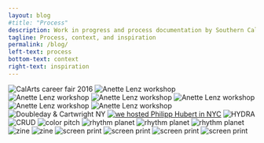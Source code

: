 ```yaml
---
layout: blog
#title: "Process"
description: Work in progress and process documentation by Southern California based graphic and multimedia designer Stedman Halliday
tagline: Process, context, and inspiration
permalink: /blog/
left-text: process
bottom-text: context
right-text: inspiration
---
```

<!-- <img class="grid-item col{{}}" src="{{ site.data.global_assets.placeholder }}" data-original="{{}}" alt="{{}}"> -->
<img class="grid-item" src="{{ site.data.global_assets.placeholder }}" data-original="images/jobfair.jpg" alt="CalArts career fair 2016">
<img class="grid-item" src="{{ site.data.global_assets.placeholder }}" data-original="images/2016-04-04-lenz_01.png" alt="Anette Lenz workshop">
<img class="grid-item" src="{{ site.data.global_assets.placeholder }}" data-original="images/2016-04-04-lenz_02.png" alt="Anette Lenz workshop">
<img class="grid-item" src="{{ site.data.global_assets.placeholder }}" data-original="images/2016-04-04-lenz_03.gif" alt="Anette Lenz workshop">
<img class="grid-item col2" src="{{ site.data.global_assets.placeholder }}" data-original="images/2016-04-04-lenz_04.png" alt="Anette Lenz workshop">
<img class="grid-item" src="{{ site.data.global_assets.placeholder }}" data-original="images/anette-lenz-posters.jpg" alt="Anette Lenz workshop">
<img class="grid-item" src="{{ site.data.global_assets.placeholder }}" data-original="images/lenz-wall.jpg" alt="Anette Lenz workshop">
<img class="grid-item" src="{{ site.data.global_assets.placeholder }}" data-original="images/nyc-doubleday.jpg" alt="Doubleday & Cartwright NY">
<a href="http://hubertfischer.com/" target="_blank"><img class="grid-item col2" src="{{ site.data.global_assets.placeholder }}" data-original="images/hfischer.jpg" alt="we hosted Philipp Hubert in NYC"></a>
<img class="grid-item" src="{{ site.data.global_assets.placeholder }}" data-original="images/hyd0404.png" alt="HYDRA">
<img class="grid-item" src="{{ site.data.global_assets.placeholder }}" data-original="images/fella.gif" alt="CRUD">
<img class="grid-item col2" src="{{ site.data.global_assets.placeholder }}" data-original="images/acc.gif" alt="color pitch">
<img class="grid-item" src="{{ site.data.global_assets.placeholder }}" data-original="images/gs-1.png" alt="rhythm planet">
<img class="grid-item" src="{{ site.data.global_assets.placeholder }}" data-original="images/gs-2.png" alt="rhythm planet">
<img class="grid-item" src="{{ site.data.global_assets.placeholder }}" data-original="images/gs-3.png" alt="rhythm planet">
<img class="grid-item" src="{{ site.data.global_assets.placeholder }}" data-original="images/0111-rmn-2.jpg" alt="zine">
<img class="grid-item" src="{{ site.data.global_assets.placeholder }}" data-original="images/0111-rmn-1.jpg" alt="zine">
<img class="grid-item col2" src="{{ site.data.global_assets.placeholder }}" data-original="images/cab-dancers.jpg" alt="screen print">
<img class="grid-item" src="{{ site.data.global_assets.placeholder }}" data-original="images/gaines.jpg" alt="screen print">
<img class="grid-item" src="{{ site.data.global_assets.placeholder }}" data-original="images/gaines-2.jpg" alt="screen print">
<img class="grid-item" src="{{ site.data.global_assets.placeholder }}" data-original="images/cab-rack.jpg" alt="screen print">
